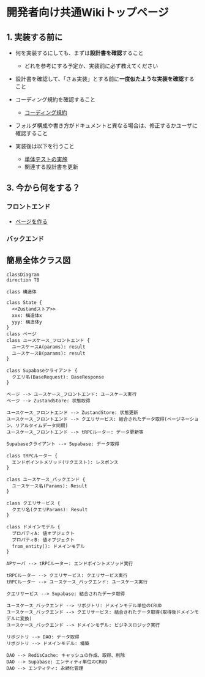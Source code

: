 # 開発者向け共通Wikiトップページ

## 1. 実装する前に
- 何を実装するにしても、まずは**設計書を確認**すること
  - どれを参考にする予定か、実装前に必ず教えてください
- 設計書を確認して、「さぁ実装」とする前に**一度似たような実装を確認**すること
- コーディング規約を確認すること
  - [コーディング規約](common/コーディング規約.md)
- フォルダ構成や書き方がドキュメントと異なる場合は、修正するかユーザに確認すること

- 実装後は以下を行うこと
  - [単体テストの実施](./common/単体テスト.md)
  - 関連する設計書を更新

## 3. 今から何をする？
### フロントエンド
- [ページを作る](./frontend/ページ.md)

### バックエンド


## 簡易全体クラス図
```mermaid
classDiagram
direction TB

class 構造体

class State {
  <<Zustandストア>>
  xxx: 構造体x
  yyy: 構造体y
}
class ページ
class ユースケース_フロントエンド {
  ユースケースA(params): result
  ユースケースB(params): result
}

class Supabaseクライアント {
  クエリ名(BaseRequest): BaseResponse
}

ページ --> ユースケース_フロントエンド: ユースケース実行
ページ --> ZustandStore: 状態取得

ユースケース_フロントエンド --> ZustandStore: 状態更新
ユースケース_フロントエンド --> クエリサービス: 結合されたデータ取得(ページネーション、リアルタイムデータ同期)
ユースケース_フロントエンド --> tRPCルーター: データ更新等

Supabaseクライアント --> Supabase: データ取得

class tRPCルーター {
  エンドポイントメソッド(リクエスト): レスポンス
}

class ユースケース_バックエンド {
  ユースケース名(Params): Result
}

class クエリサービス {
  クエリ名(クエリParams): Result
}

class ドメインモデル {
  プロパティA: 値オブジェクト
  プロパティB: 値オブジェクト
  from_entity(): ドメインモデル
}

APサーバ --> tRPCルーター: エンドポイントメソッド実行

tRPCルーター --> クエリサービス: クエリサービス実行
tRPCルーター --> ユースケース_バックエンド: ユースケース実行

クエリサービス --> Supabase: 結合されたデータ取得

ユースケース_バックエンド --> リポジトリ: ドメインモデル単位のCRUD
ユースケース_バックエンド --> クエリサービス: 結合されたデータ取得(取得後ドメインモデルに変換)
ユースケース_バックエンド --> ドメインモデル: ビジネスロジック実行

リポジトリ --> DAO: データ取得
リポジトリ --> ドメインモデル: 構築

DAO --> RedisCache: キャッシュの作成、取得、削除
DAO --> Supabase: エンティティ単位のCRUD
DAO --> エンティティ: 永続化管理
```
